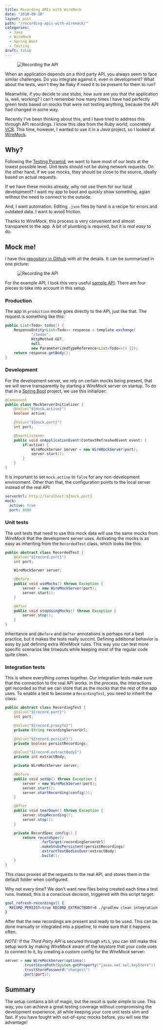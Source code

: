 ```yaml
---
title: Recording APIs with WireMock
date: "2018-09-10"
layout: post
path: "/recording-apis-with-wiremock/"
categories:
  - Java
  - WireMock
  - Spring Boot
  - Testing
draft: false
---
```



<figure class="figure figure--right">
  <img src="./images/cassette.png" alt="Recording the API" />
</figure>

When an application depends on a third party API, you always seem to face similar challenges. Do you integrate against it, even in development? What about the tests, won't they be flaky if need it to be present for them to run?

Meanwhile, if you decide to use stubs, how sure are you that the application is, well, working? I can't remember how many times I have had perfectly green tests based on mocks that were not testing anything, because the API had changed in some way.

Recently I've been thinking about this, and I have tried to address this through API recordings.
I know this idea from the Ruby world, concretely [VCR](https://github.com/vcr/vcr). This time, however, I wanted to use it in a _Java_ project, so I looked at [WireMock](http://wiremock.org/).

<!--more-->

## Why?

Following the [Testing Pyramid](https://martinfowler.com/bliki/TestPyramid.html), we want to have most of our tests at the lowest possible level. Unit tests should not be doing network requests. On the other hand, if we use mocks, they should be close to the source, ideally based on actual requests.

If we have these mocks already, why not use them for our local development? I want my app to boot and quickly show something, agian without the need to connect to the outside.

And, I want automation. Editing `.json` files by hand is a recipe for errors and outdated data. I want to avoid friction.

Thanks to _WireMock_, this process is very convenient and almost transparent to the app. A bit of plumbing is required, but it is _real easy_ to do.

## Mock me!

I have this [repository in Github](https://github.com/sirech/example-wiremock-recorder) with all the details. It can be summarized in one picture:

<figure class="figure">
  <img src="https://github.com/sirech/example-wiremock-recorder/raw/master/images/diagram.png" alt="Recording the API" />
</figure>

For the example API, I took this very useful [sample API](https://jsonplaceholder.typicode.com/). There are four pieces to take into account in this setup.

### Production

The app in `production` mode goes directly to the API, just like that. The request is something like this:

```java
public List<Todo> todos() {
    ResponseEntity<List<Todo>> response = template.exchange(
            "/todos",
            HttpMethod.GET,
            null,
            new ParameterizedTypeReference<List<Todo>>() {});
    return response.getBody();
}
```

### Development

For the development server, we rely on certain mocks being present, that we will serve transparently by starting a _WireMock_ server on startup. To do that in a [Spring Boot](https://spring.io/projects/spring-boot) project, we use this initializer:

```java
@Component
public class MockServerInitializer {
    @Value("${mock.active}")
    boolean active;

    @Value("${mock.port}")
    int port;

    @EventListener
    public void onApplicationEvent(ContextRefreshedEvent event) {
        if(active) {
            WireMockServer server = new WireMockServer(port);
            server.start();
        }
    }
}
```

It is important to set `mock.active` to `false` for any non-development environment. Other than that, the configuration points to the local server instead of the real API:

```yaml
serverUrl: http://localhost:${mock.port}
mock:
  active: true
  port: 8080
```

### Unit tests

The unit tests that need to use this mock data will use the same mocks from _WireMock_ that the development server uses. Activating the mocks is as easy as inheriting from the `RecordedTest` class, which looks like this:

```java
public abstract class RecordedTest {
    @Value("${record.port}")
    int port;

    WireMockServer server;

    @Before
    public void useMocks() throws Exception {
        server = new WireMockServer(port);
        server.start();
    }

    @After
    public void stopUsingMocks() throws Exception {
        server.stop();
    }
}
```

Inheritance and `@Before` and `@After` annotations is perhaps not a best practice, but it makes the tests really succint. Defining additional behavior is easy by just defining extra _WireMock_ rules. This way you can test more specific scenarios like timeouts while keeping most of the regular code quite clean.

### Integration tests

This is where everything comes together. Our integration tests make sure that the connection to the real API works. In the process, the interactions get recorded so that we can store that as the mocks that the rest of the app uses. To enable a test to become a `RecordingTest`, you need to inherit the class:

```java
public abstract class RecordingTest {
    @Value("${record.port}")
    int port;

    @Value("${record.proxyTo}")
    private String recordingServerUrl;

    @Value("${record.persist}")
    private boolean persistRecordings;

    @Value("${record.extractBody}")
    private int extractBody;

    private WireMockServer server;

    @Before
    public void setUp() throws Exception {
        server = new WireMockServer(port);
        server.start();
        server.startRecording(config());
    }

    @After
    public void tearDown() throws Exception {
        server.stopRecording();
        server.stop();
    }

    private RecordSpec config() {
        return recordSpec()
                .forTarget(recordingServerUrl)
                .makeStubsPersistent(persistRecordings)
                .extractTextBodiesOver(extractBody)
                .build();
    }
}
```

This class proxies all the requests to the real API, and stores them in the default folder when configured.

Why not every time? We don't want new files being created each time a test runs. Instead, this is a conscious decision, triggered with this script target:

```bash
goal_refresh-recordings() {
  RECORD_PERSIST=true RECORD_EXTRACTBODY=0 ./gradlew clean integration
}
```

After that the new recordings are present and ready to be used. This can be done manually or integrated into a pipeline, to make sure that it happens often.

*NOTE:* If the _Third Party API_ is secured through `mTLS`, you can still make this setup work by making _WireMock_ aware of the keystore that your code uses to connect to it, by creating a custom config for the _WireMock_ server:

```java
server = new WireMockServer(options()
        .trustStorePath(System.getProperty("javax.net.ssl.keyStore"))
        .trustStorePassword("changeit")
        .port(port));
```

## Summary

The setup contains a bit of magic, but the result is quite simple to use. This way, you can achieve a great testing coverage without compromising the development experience, all while keeping your core unit tests slim and fast. If you have fought with out-of-sync mocks before, you will see the advantage!
